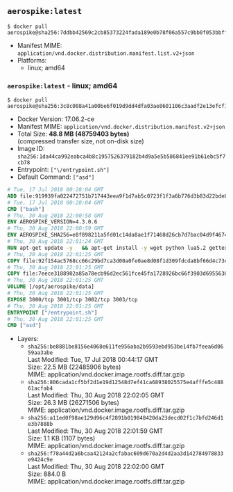 ## `aerospike:latest`

```console
$ docker pull aerospike@sha256:7ddbb42569c2cb85373224fada189e0b78f06a557c9bb0f053bbff8ae0ebac8a
```

-	Manifest MIME: `application/vnd.docker.distribution.manifest.list.v2+json`
-	Platforms:
	-	linux; amd64

### `aerospike:latest` - linux; amd64

```console
$ docker pull aerospike@sha256:3c8c008a41a00be6f019d9dd4dfa03ae8601106c3aadf2e13efcf1ca64050943
```

-	Docker Version: 17.06.2-ce
-	Manifest MIME: `application/vnd.docker.distribution.manifest.v2+json`
-	Total Size: **48.8 MB (48759403 bytes)**  
	(compressed transfer size, not on-disk size)
-	Image ID: `sha256:1da44ca992eabca4b8c1957526379182b4d9a5e5b586841ee91b61ebc5f7cb78`
-	Entrypoint: `["\/entrypoint.sh"]`
-	Default Command: `["asd"]`

```dockerfile
# Tue, 17 Jul 2018 00:28:04 GMT
ADD file:919939fa022472751b717443eea9f1d7ab5c0723f1f3a6b776d3b83d22bde818 in / 
# Tue, 17 Jul 2018 00:28:04 GMT
CMD ["bash"]
# Thu, 30 Aug 2018 22:00:58 GMT
ENV AEROSPIKE_VERSION=4.3.0.6
# Thu, 30 Aug 2018 22:00:59 GMT
ENV AEROSPIKE_SHA256=e8f898211a5fd01c14da8ae1f71468d26cb7d7bac04d9f4674ee61383e8f5de6
# Thu, 30 Aug 2018 22:01:24 GMT
RUN apt-get update -y   && apt-get install -y wget python lua5.2 gettext-base   && wget "https://www.aerospike.com/artifacts/aerospike-server-community/${AEROSPIKE_VERSION}/aerospike-server-community-${AEROSPIKE_VERSION}-debian9.tgz" -O aerospike-server.tgz   && echo "$AEROSPIKE_SHA256 *aerospike-server.tgz" | sha256sum -c -   && mkdir aerospike   && tar xzf aerospike-server.tgz --strip-components=1 -C aerospike   && dpkg -i aerospike/aerospike-server-*.deb   && dpkg -i aerospike/aerospike-tools-*.deb   && mkdir -p /var/log/aerospike/   && mkdir -p /var/run/aerospike/   && rm -rf aerospike-server.tgz aerospike /var/lib/apt/lists/*   && rm -rf /opt/aerospike/lib/java   && dpkg -r wget ca-certificates openssl xz-utils  && dpkg --purge wget ca-certificates openssl xz-utils  && apt-get purge -y   && apt autoremove -y
# Thu, 30 Aug 2018 22:01:25 GMT
COPY file:92f154ac5768cc66c29bd7ca3d00a0fe0ae8d08f1d309fdcda8bf66d4c73cadd in /etc/aerospike/aerospike.template.conf 
# Thu, 30 Aug 2018 22:01:25 GMT
COPY file:7eece3188902a85a78ecb96d2ec561fce45fa1728926bc66f3903d6955630907 in /entrypoint.sh 
# Thu, 30 Aug 2018 22:01:25 GMT
VOLUME [/opt/aerospike/data]
# Thu, 30 Aug 2018 22:01:25 GMT
EXPOSE 3000/tcp 3001/tcp 3002/tcp 3003/tcp
# Thu, 30 Aug 2018 22:01:25 GMT
ENTRYPOINT ["/entrypoint.sh"]
# Thu, 30 Aug 2018 22:01:25 GMT
CMD ["asd"]
```

-	Layers:
	-	`sha256:be8881be8156e4068e611fe956aba2b9593ebd953be14fb7feea6d0659aa3abe`  
		Last Modified: Tue, 17 Jul 2018 00:44:17 GMT  
		Size: 22.5 MB (22485906 bytes)  
		MIME: application/vnd.docker.image.rootfs.diff.tar.gzip
	-	`sha256:806cada1cf5bf2d1e19d12548d7ef41ca68938025575e4afffe5c48861acfab4`  
		Last Modified: Thu, 30 Aug 2018 22:02:05 GMT  
		Size: 26.3 MB (26271506 bytes)  
		MIME: application/vnd.docker.image.rootfs.diff.tar.gzip
	-	`sha256:a11ed0f98ae129d96c4f2891b019848420da23decd02f1c7bfd246d1e3b7888b`  
		Last Modified: Thu, 30 Aug 2018 22:01:59 GMT  
		Size: 1.1 KB (1107 bytes)  
		MIME: application/vnd.docker.image.rootfs.diff.tar.gzip
	-	`sha256:f78a44d2a6bcaa42124a2cfabac609d670a2d4d2aa3d142784978833e9424c9e`  
		Last Modified: Thu, 30 Aug 2018 22:02:00 GMT  
		Size: 884.0 B  
		MIME: application/vnd.docker.image.rootfs.diff.tar.gzip
